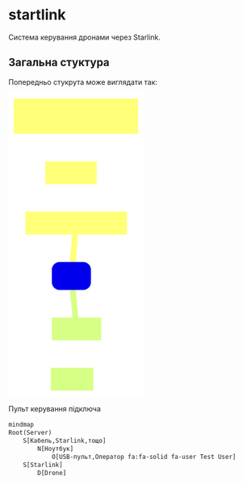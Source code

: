 # startlink

Система керування дронами через Starlink.

## Загальна стуктура

Попередньо стукрута може виглядати так:

<img src="./structure2.svg" alt="Alt Text" height="600">

Пульт керування підключа


```mermaid
mindmap
Root(Server)
    S[Кабель,Starlink,тощо]
        N[Ноутбук]
            O[USB-пульт,Оператор fa:fa-solid fa-user Test User]
    S[Starlink]
        D[Drone]
```


##